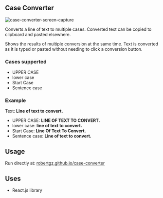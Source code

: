 ## Case Converter

![case-converter-screen-capture](https://user-images.githubusercontent.com/1051611/75844884-39845580-5d8c-11ea-9553-74ab9b96ce4c.png)

Converts a line of text to multiple cases. Converted text can be copied to clipboard and pasted elsewhere.

Shows the results of multiple conversion at the same time. Text is converted as it is typed or pasted without needing to click a conversion button.

### Cases supperted
* UPPER CASE
* lower case
* Start Case
* Sentence case

### Example

Text: **Line of text to convert.**
* UPPER CASE: **LINE OF TEXT TO CONVERT.**
* lower case: **line of text to convert.**
* Start Case: **Line Of Text To Convert.**
* Sentence case: **Line of text to convert.**

## Usage
Run directly at: [robertgz.github.io/case-converter](https://robertgz.github.io/case-converter/)

## Uses
* React.js library 
